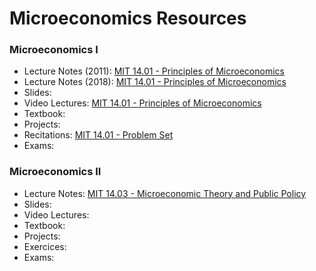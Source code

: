 # Microeconomics Resources

### Microeconomics I

- Lecture Notes (2011): [MIT 14.01 - Principles of Microeconomics](https://ocw.mit.edu/courses/economics/14-01sc-principles-of-microeconomics-fall-2011/)
- Lecture Notes (2018): [MIT 14.01 - Principles of Microeconomics](https://ocw.mit.edu/courses/economics/14-01-principles-of-microeconomics-fall-2018/lecture-notes/)
- Slides:
- Video Lectures: [MIT 14.01 - Principles of Microeconomics](https://www.youtube.com/playlist?list=PLUl4u3cNGP62oJSoqb4Rf-vZMGUBe59G-)
- Textbook:
- Projects:
- Recitations: [MIT 14.01 - Problem Set](https://ocw.mit.edu/courses/economics/14-01-principles-of-microeconomics-fall-2018/problem-sets/)
- Exams:

### Microeconomics II

- Lecture Notes: [MIT 14.03 - Microeconomic Theory and Public Policy](https://ocw.mit.edu/courses/economics/14-03-microeconomic-theory-and-public-policy-fall-2016/lecture-notes/)
- Slides:
- Video Lectures:
- Textbook:
- Projects:
- Exercices:
- Exams:

